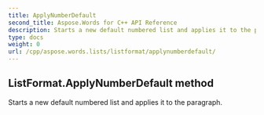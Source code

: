 ```yaml
---
title: ApplyNumberDefault
second_title: Aspose.Words for C++ API Reference
description: Starts a new default numbered list and applies it to the paragraph. 
type: docs
weight: 0
url: /cpp/aspose.words.lists/listformat/applynumberdefault/
---
```

## ListFormat.ApplyNumberDefault method


Starts a new default numbered list and applies it to the paragraph.

